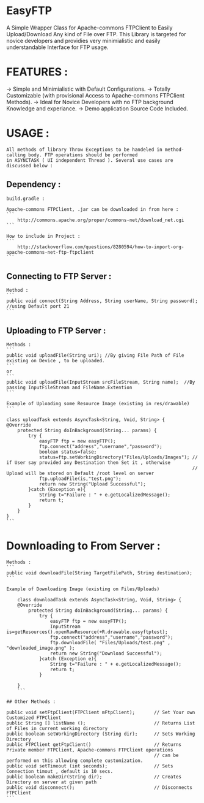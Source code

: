 # EasyFTP
A Simple Wrapper Class for Apache-commons FTPClient to Easily Upload/Download Any kind of File over FTP. This Library
is targeted for novice developers and providies very minimialistic and easily understandable Interface for FTP usage.

# FEATURES :
-> Simple and Minimialistic with Default Configurations.
-> Totally Customizable (with provisional Access to Apache-commons FTPClient Methods).
-> Ideal for Novice Developers with no FTP background Knowledge and experiance.
-> Demo application Source Code Included.

# USAGE : 
    All methods of library Throw Exceptions to be handeled in method-calling body. FTP operations should be performed
    in ASYNCTASK ( UI independent Thread ). Several use cases are discussed below :

## Dependency :

    build.gradle :
    
    Apache-commons FTPClient, .jar can be downloaded in from here :
    ```
        http://commons.apache.org/proper/commons-net/download_net.cgi
    ```
    
    How to include in Project : 
    ```
        http://stackoverflow.com/questions/8280594/how-to-import-org-apache-commons-net-ftp-ftpclient
    ```
        
    
## Connecting to FTP Server :
    
    Method : 
    ```    
    public void connect(String Address, String userName, String password); //using Default port 21
    ```
    
## Uploading to FTP Server :
    
    Methods :
    ```
    public void uploadFile(String uri); //By giving File Path of File existing on Device , to be uploaded.
    ```
    or
    ```
    public void uploadFile(InputStream srcFileStream, String name);  //By passing InputFileStream and FileName.Extention
    ```
    
    Example of Uploading some Resource Image (existing in res/drawable)
    ```
    
    class uploadTask extends AsyncTask<String, Void, String> {
    @Override
        protected String doInBackground(String... params) {
            try {
                easyFTP ftp = new easyFTP();
                ftp.connect("address","username","password");
                boolean status=false;
                status=ftp.setWorkingDirectory("Files/Uploads/Images"); // if User say provided any Destination then Set it , otherwise
                                                                        // Upload will be stored on Default /root level on server
                ftp.uploadFile(is,"test.png");
                return new String("Upload Successful");
            }catch (Exception e){
                String t="Failure : " + e.getLocalizedMessage();
                return t;
            }
        }
    }
    ```
    
# Downloading to From Server :
    
    Methods :
    ```
    public void downloadFile(String TargetFilePath, String destination);
    ```
    
    Example of Downloading Image (existing on Files/Uploads)
```
    class downloadTask extends AsyncTask<String, Void, String> {
    @Override
        protected String doInBackground(String... params) {
            try {
                easyFTP ftp = new easyFTP();
                InputStream is=getResources().openRawResource(+R.drawable.easyftptest);
                ftp.connect("address","username","password");
                ftp.downloadFile( "Files/Uploads/test.png" , "downloaded_image.png" );
                return new String("Download Successful");
            }catch (Exception e){
                String t="Failure : " + e.getLocalizedMessage();
                return t;
            }
        
    }
    ```
    
## Other Methods : 
```
    public void setFtpClient(FTPClient mFtpClient);       // Set Your own Customized FTPClient
    public String [] listName ();                         // Returns List of Files in current working directory
    public boolean setWorkingDirectory (String dir);      // Sets Working Directory
    public FTPClient getFtpClient()                       // Returns Private member FTPClient, Apache-commons FTPClient operations
                                                          // can be performed on this allowing complete customization.
    public void setTimeout (int seconds);                 // Sets Connection timout , default is 10 secs.
    public boolean makeDir(String dir);                   // Creates Directory on server at given path 
    public void disconnect();                             // Disconnects FTPClient
    ```
